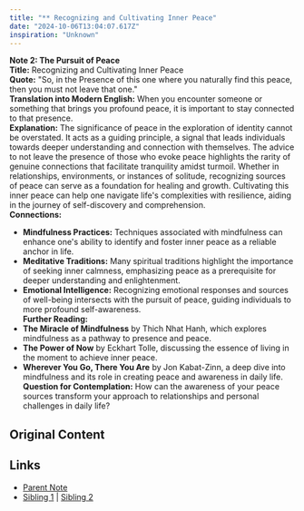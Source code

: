 ```yaml
---
title: "** Recognizing and Cultivating Inner Peace"
date: "2024-10-06T13:04:07.617Z"
inspiration: "Unknown"
---
```


  
**Note 2: The Pursuit of Peace**  
**Title:** Recognizing and Cultivating Inner Peace  
**Quote:** "So, in the Presence of this one where you naturally find this peace, then you must not leave that one."  
**Translation into Modern English:** When you encounter someone or something that brings you profound peace, it is important to stay connected to that presence.  
**Explanation:** The significance of peace in the exploration of identity cannot be overstated. It acts as a guiding principle, a signal that leads individuals towards deeper understanding and connection with themselves. The advice to not leave the presence of those who evoke peace highlights the rarity of genuine connections that facilitate tranquility amidst turmoil. Whether in relationships, environments, or instances of solitude, recognizing sources of peace can serve as a foundation for healing and growth. Cultivating this inner peace can help one navigate life's complexities with resilience, aiding in the journey of self-discovery and comprehension.  
**Connections:**  
- **Mindfulness Practices:** Techniques associated with mindfulness can enhance one's ability to identify and foster inner peace as a reliable anchor in life.  
- **Meditative Traditions:** Many spiritual traditions highlight the importance of seeking inner calmness, emphasizing peace as a prerequisite for deeper understanding and enlightenment.  
- **Emotional Intelligence:** Recognizing emotional responses and sources of well-being intersects with the pursuit of peace, guiding individuals to more profound self-awareness.  
**Further Reading:**  
- **The Miracle of Mindfulness** by Thich Nhat Hanh, which explores mindfulness as a pathway to presence and peace.  
- **The Power of Now** by Eckhart Tolle, discussing the essence of living in the moment to achieve inner peace.  
- **Wherever You Go, There You Are** by Jon Kabat-Zinn, a deep dive into mindfulness and its role in creating peace and awareness in daily life.  
**Question for Contemplation:** How can the awareness of your peace sources transform your approach to relationships and personal challenges in daily life?  



## Original Content



## Links

- [Parent Note](/parent-note.md)
- [Sibling 1](/zettel1.md) | [Sibling 2](/zettel2.md)
